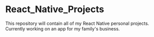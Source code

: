 # React_Native_Projects

This repository will contain all of my React Native personal projects. Currently working on an app for my family's business.
